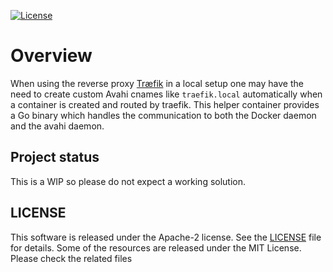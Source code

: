 [![License](https://img.shields.io/badge/License-Apache_2.0-blue.svg)](https://opensource.org/licenses/Apache-2.0)

# Overview

When using the reverse proxy [Træfik](https://traefik.io) in a local setup one may have the need to create custom Avahi cnames like `traefik.local` automatically when a container is created and routed by traefik. This helper container provides a Go binary which handles the communication to both the Docker daemon and the avahi daemon. 


## Project status

This is a WIP so please do not expect a working solution.

## LICENSE
This software is released under the Apache-2 license. See the [LICENSE](LICENSE) file for details. Some of the resources are released under the MIT License. Please check the related files